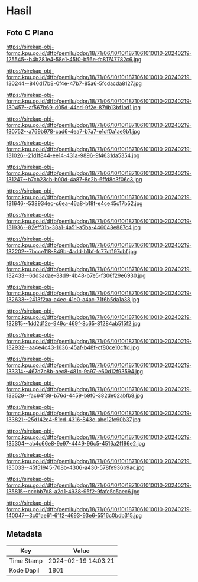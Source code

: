 # Hasil

## Foto C Plano

https://sirekap-obj-formc.kpu.go.id/dffb/pemilu/pdpr/18/71/06/10/10/1871061010010-20240219-125545--b4b281e4-58e1-45f0-b56e-fc81747782c6.jpg

https://sirekap-obj-formc.kpu.go.id/dffb/pemilu/pdpr/18/71/06/10/10/1871061010010-20240219-130244--846d17b8-0f4e-47b7-85a6-5fcdacda8127.jpg

https://sirekap-obj-formc.kpu.go.id/dffb/pemilu/pdpr/18/71/06/10/10/1871061010010-20240219-130457--af567b69-d05d-44cd-9f2e-87db13bf1ad1.jpg

https://sirekap-obj-formc.kpu.go.id/dffb/pemilu/pdpr/18/71/06/10/10/1871061010010-20240219-130752--a769b978-cad6-4ea7-b7a7-e1df0a1ae9b1.jpg

https://sirekap-obj-formc.kpu.go.id/dffb/pemilu/pdpr/18/71/06/10/10/1871061010010-20240219-131026--21d1f844-ee14-431a-9896-9f4631da5354.jpg

https://sirekap-obj-formc.kpu.go.id/dffb/pemilu/pdpr/18/71/06/10/10/1871061010010-20240219-131247--b7cb23cb-b00d-4a87-8c2b-6ffd8c3f06c3.jpg

https://sirekap-obj-formc.kpu.go.id/dffb/pemilu/pdpr/18/71/06/10/10/1871061010010-20240219-131646--538934ec-c6ea-46a8-b18f-e4ce45c17b52.jpg

https://sirekap-obj-formc.kpu.go.id/dffb/pemilu/pdpr/18/71/06/10/10/1871061010010-20240219-131936--82eff31b-38a1-4a51-a5ba-446048e887c4.jpg

https://sirekap-obj-formc.kpu.go.id/dffb/pemilu/pdpr/18/71/06/10/10/1871061010010-20240219-132202--7bcce118-849b-4add-b1bf-fc77df197dbf.jpg

https://sirekap-obj-formc.kpu.go.id/dffb/pemilu/pdpr/18/71/06/10/10/1871061010010-20240219-132433--6dd3adae-38d9-4b48-b7e5-f306f29e6930.jpg

https://sirekap-obj-formc.kpu.go.id/dffb/pemilu/pdpr/18/71/06/10/10/1871061010010-20240219-132633--2413f2aa-a4ec-41e0-a4ac-71f6b5da1a38.jpg

https://sirekap-obj-formc.kpu.go.id/dffb/pemilu/pdpr/18/71/06/10/10/1871061010010-20240219-132815--1dd2d12e-949c-469f-8c65-81284ab515f2.jpg

https://sirekap-obj-formc.kpu.go.id/dffb/pemilu/pdpr/18/71/06/10/10/1871061010010-20240219-132932--aa4e4c43-1636-45af-b48f-cf80ce10cffd.jpg

https://sirekap-obj-formc.kpu.go.id/dffb/pemilu/pdpr/18/71/06/10/10/1871061010010-20240219-133314--467d7b8b-aec8-481c-9a97-e60d12f93594.jpg

https://sirekap-obj-formc.kpu.go.id/dffb/pemilu/pdpr/18/71/06/10/10/1871061010010-20240219-133529--fac64f89-b76d-4459-b9f0-382de02abfb8.jpg

https://sirekap-obj-formc.kpu.go.id/dffb/pemilu/pdpr/18/71/06/10/10/1871061010010-20240219-133821--25d142e4-51cd-4316-843c-abe12fc90b37.jpg

https://sirekap-obj-formc.kpu.go.id/dffb/pemilu/pdpr/18/71/06/10/10/1871061010010-20240219-135304--ab4c66e8-9e97-4449-96c5-4516a2f196e2.jpg

https://sirekap-obj-formc.kpu.go.id/dffb/pemilu/pdpr/18/71/06/10/10/1871061010010-20240219-135033--45f51945-708b-4306-a430-578fe936b9ac.jpg

https://sirekap-obj-formc.kpu.go.id/dffb/pemilu/pdpr/18/71/06/10/10/1871061010010-20240219-135815--cccbb7d8-a2d1-4938-95f2-9fafc5c5aec6.jpg

https://sirekap-obj-formc.kpu.go.id/dffb/pemilu/pdpr/18/71/06/10/10/1871061010010-20240219-140047--3c01ae61-61f2-4693-93e6-5516c0bdb315.jpg


## Metadata

| Key        | Value               |
| ---------- | ------------------- |
| Time Stamp | 2024-02-19 14:03:21 |
| Kode Dapil | 1801                |



